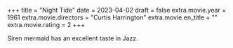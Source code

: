 +++
title = "Night Tide"
date = 2023-04-02
draft = false
extra.movie.year = 1961
extra.movie.directors = "Curtis Harrington"
extra.movie.en_title = ""
extra.movie.rating = 2
+++

Siren mermaid has an excellent taste in Jazz.<!-- more -->
